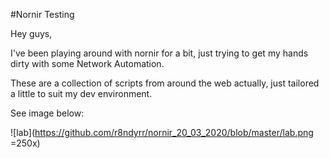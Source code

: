 #Nornir Testing

Hey guys,

I've been playing around with nornir for a bit, just trying to get my hands dirty with some Network Automation.

These are a collection of scripts from around the web actually, just tailored a little to suit my dev environment.

See image below:

![lab](https://github.com/r8ndyrr/nornir_20_03_2020/blob/master/lab.png =250x)
